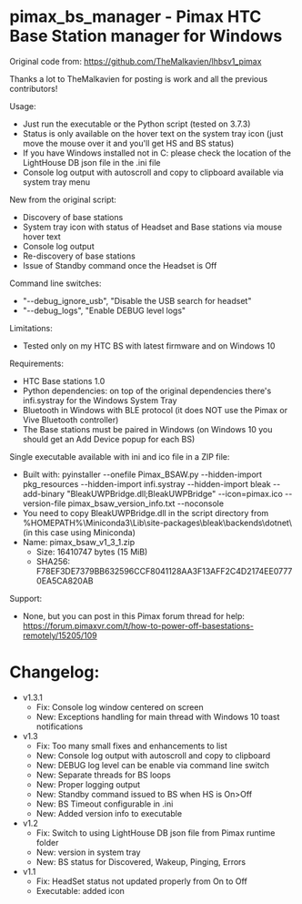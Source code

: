 # pimax_bs_manager - Pimax HTC Base Station manager for Windows

Original code from:
https://github.com/TheMalkavien/lhbsv1_pimax

Thanks a lot to TheMalkavien for posting is work and all the previous contributors!

Usage:
- Just run the executable or the Python script (tested on 3.7.3) 
- Status is only available on the hover text on the system tray icon (just move the mouse over it and you'll get HS and BS status)
- If you have Windows installed not in C: please check the location of the LightHouse DB json file in the .ini file
- Console log output with autoscroll and copy to clipboard available via system tray menu

New from the original script:
- Discovery of base stations
- System tray icon with status of Headset and Base stations via mouse hover text
- Console log output
- Re-discovery of base stations
- Issue of Standby command once the Headset is Off

Command line switches:
 - "--debug_ignore_usb", "Disable the USB search for headset"
 - "--debug_logs", "Enable DEBUG level logs"

Limitations:
- Tested only on my HTC BS with latest firmware and on Windows 10

Requirements:
- HTC Base stations 1.0
- Python dependencies: on top of the original dependencies there's infi.systray for the Windows System Tray
- Bluetooth in Windows with BLE protocol (it does NOT use the Pimax or Vive Bluetooth controller)
- The Base stations must be paired in Windows (on Windows 10 you should get an Add Device popup for each BS)

Single executable available with ini and ico file in a ZIP file:
- Built with: pyinstaller --onefile Pimax_BSAW.py --hidden-import pkg_resources --hidden-import infi.systray --hidden-import bleak --add-binary "BleakUWPBridge.dll;BleakUWPBridge" --icon=pimax.ico --version-file pimax_bsaw_version_info.txt --noconsole
- You need to copy BleakUWPBridge.dll in the script directory from %HOMEPATH%\Miniconda3\Lib\site-packages\bleak\backends\dotnet\ (in this case using Miniconda)
- Name: pimax_bsaw_v1_3_1.zip
  - Size: 16410747 bytes (15 MiB)
  - SHA256: F78EF3DE7379BB632596CCF8041128AA3F13AFF2C4D2174EE07770EA5CA820AB

Support:
- None, but you can post in this Pimax forum thread for help: https://forum.pimaxvr.com/t/how-to-power-off-basestations-remotely/15205/109

# Changelog:

- v1.3.1
  - Fix: Console log window centered on screen 
  - New: Exceptions handling for main thread with Windows 10 toast notifications
- v1.3
  - Fix: Too many small fixes and enhancements to list 
  - New: Console log output with autoscroll and copy to clipboard
  - New: DEBUG log level can be enable via command line switch
  - New: Separate threads for BS loops
  - New: Proper logging output
  - New: Standby command issued to BS when HS is On>Off
  - New: BS Timeout configurable in .ini
  - New: Added version info to executable
- v1.2
  - Fix: Switch to using LightHouse DB json file from Pimax runtime folder 
  - New: version in system tray
  - New: BS status for Discovered, Wakeup, Pinging, Errors
- v1.1
  - Fix: HeadSet status not updated properly from On to Off
  - Executable: added icon

